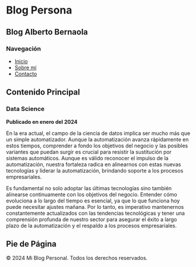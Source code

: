 # Blog Persona

## Blog Alberto Bernaola

### Navegación
- [Inicio](#)
- [Sobre mí](#)
- [Contacto](#)

## Contenido Principal

### Data Science

**Publicado en enero del 2024**

En la era actual, el campo de la ciencia de datos implica ser mucho más que un simple automatizador. Aunque la automatización avanza rápidamente en estos tiempos, comprender a fondo los objetivos del negocio y las posibles variantes que puedan surgir es crucial para resistir la sustitución por sistemas automáticos. Aunque es válido reconocer el impulso de la automatización, nuestra fortaleza radica en alinearnos con estas nuevas tecnologías y liderar la automatización, brindando soporte a los procesos empresariales.

Es fundamental no solo adoptar las últimas tecnologías sino también alinearse continuamente con los objetivos del negocio. Entender cómo evoluciona a lo largo del tiempo es esencial, ya que lo que funciona hoy puede necesitar ajustes mañana. Por lo tanto, es imperativo mantenernos constantemente actualizados con las tendencias tecnológicas y tener una comprensión profunda de nuestro sector para asegurar el éxito a largo plazo de la automatización y el respaldo a los procesos empresariales.

## Pie de Página

© 2024 Mi Blog Personal. Todos los derechos reservados.

